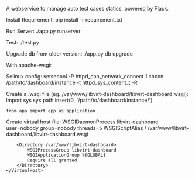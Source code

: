 A webservice to manage auto test cases statics, powered by Flask.

Install Requirement:
pip install -r requirement.txt


Run Server:
./app.py runserver

Test:
./test.py

Upgrade db from older version:
./app.py db upgrade


With apache-wsgi:

Selinux config:
    setsebool -P httpd_can_network_connect 1
    chcon /path/to/dashboard/instance -t httpd_sys_content_t -R

Create a .wsgi file (eg. /var/www/libvirt-dashboard/libvirt-dashboard.wsgi):
    import sys
    sys.path.insert(0, '/path/to/dashboard/instance/')

    from app import app as application

Create virtual host file:
    <VirtualHost libvirt-dashboard.domain.com:80>
        WSGIDaemonProcess libvirt-dashboard user=nobody group=nobody threads=5
        WSGIScriptAlias / /var/www/libvirt-dashboard/libvirt-dashboard.wsgi

        <Directory /var/www/libvirt-dashboard>
            WSGIProcessGroup libvirt-dashboard
            WSGIApplicationGroup %{GLOBAL}
            Require all granted
        </Directory>
    </VirtualHost>
